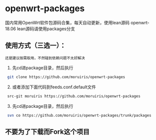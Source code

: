 # openwrt-packages
国内常用OpenWrt软件包源码合集，每天自动更新，使用lean源码
openwrt-18.06
lean源码请使用packages分支


## 使用方式（三选一）：
`还是建议按需取用，不然碰到依赖问题不太好解决`
1. 先cd进package目录，然后执行
```bash
 git clone https://github.com/moruiris/openwrt-packages
```
2. 或者添加下面代码到feeds.conf.default文件
```bash
 src-git moruiris https://github.com/moruiris/openwrt-packages
```
3. 先cd进package目录，然后执行
```bash
 svn co https://github.com/moruiris/openwrt-packages/trunk/packages
```

## 不要为了下载而Fork这个项目




